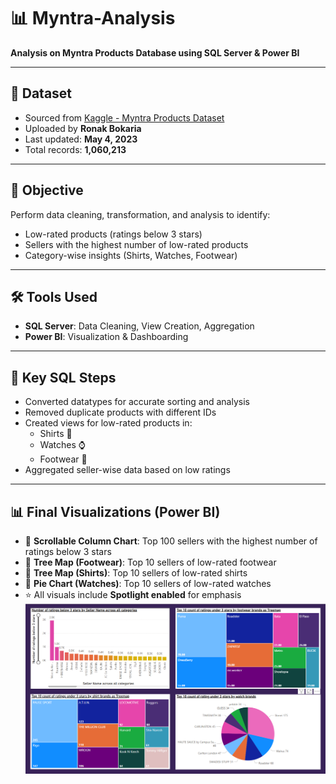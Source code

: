 
# 📊 Myntra-Analysis  
**Analysis on Myntra Products Database using SQL Server & Power BI**

---

## 📁 Dataset  
- Sourced from [Kaggle - Myntra Products Dataset](https://www.kaggle.com/datasets/ronakbokaria/myntra-products-dataset)  
- Uploaded by **Ronak Bokaria**  
- Last updated: **May 4, 2023**  
- Total records: **1,060,213**

---

## 🧪 Objective  
Perform data cleaning, transformation, and analysis to identify:
- Low-rated products (ratings below 3 stars)
- Sellers with the highest number of low-rated products
- Category-wise insights (Shirts, Watches, Footwear)

---

## 🛠 Tools Used  
- **SQL Server**: Data Cleaning, View Creation, Aggregation  
- **Power BI**: Visualization & Dashboarding  

---

## 🧼 Key SQL Steps  
- Converted datatypes for accurate sorting and analysis  
- Removed duplicate products with different IDs  
- Created views for low-rated products in:
  - Shirts 👕  
  - Watches ⌚  
  - Footwear 👟  
- Aggregated seller-wise data based on low ratings  

---

## 📊 Final Visualizations (Power BI)  
- 🔽 **Scrollable Column Chart**: Top 100 sellers with the highest number of ratings below 3 stars  
- 🌳 **Tree Map (Footwear)**: Top 10 sellers of low-rated footwear  
- 🌳 **Tree Map (Shirts)**: Top 10 sellers of low-rated shirts  
- 🥧 **Pie Chart (Watches)**: Top 10 sellers of low-rated watches  
- ⭐ All visuals include **Spotlight enabled** for emphasis  
![Myntra](https://github.com/Akashwatgure/Myntra-Low-Rated-Products-Analysis/blob/main/Myntra%20Analysis.png?raw=true)
```

